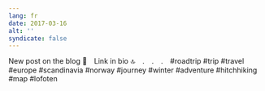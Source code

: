 ```yaml
---
lang: fr
date: 2017-03-16
alt: ''
syndicate: false
---
```


New post on the blog 📝⠀
Link in bio 🔝⠀
.⠀
.⠀
.⠀
#roadtrip #trip #travel #europe #scandinavia #norway #journey #winter #adventure #hitchhiking #map #lofoten

